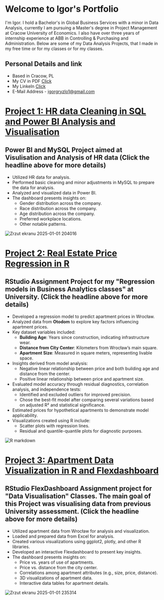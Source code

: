 # Welcome to Igor's Portfolio
I'm Igor. I hold a Bachelor's in Global Business Services with a minor in Data Analysis, currently I am pursuing a Master's degree in Project Management at Cracow University of Economics. I also have over three years of internship experience at ABB in Controlling & Purchasing and Administration. Below are some of my Data Analysis Projects, that I made in my free time or for my classes or for my classes.
## Personal Details and link
* Based in Cracow, PL
* My CV in PDF [Click](https://github.com/user-attachments/files/18286781/CV.Igor.ze.zdjeciem.pdf)
* My LinkeIn [Click](https://www.linkedin.com/in/igor-gryzlo/)
* E-Mail Address - igorgryzlo1@gmail.com




# [Project 1: HR data Cleaning in SQL and Power BI Analysis and Visualisation](https://github.com/Igusee/Project-HR-Data)
## Power BI and MySQL Project aimed at Visulisation and Analysis of HR data (Click the headline above for more details)
* Utilized HR data for analysis.
* Performed basic cleaning and minor adjustments in MySQL to prepare the data for analysis.
* Analyzed and visualized data in Power BI.
* The dashboard presents insights on:
  * Gender distribution across the company.
  * Race distribution across the company.
  * Age distribution across the company.
  * Preferred workplace locations.
  * Other notable patterns.


![Zrzut ekranu 2025-01-01 204016](https://github.com/user-attachments/assets/784f3823-1e87-448d-b0bc-5f1c101946f4)

# [Project 2: Real Estate Price Regression in R](https://github.com/Igusee/Project-Wroclaw-housing-costs-Regression-Model)
## RStudio Assignment Project for my "Regression models in Business Analytics classes" at University. (Click the headline above for more details)
* Developed a regression model to predict apartment prices in Wrocław.
* Analyzed data from **Otodom** to explore key factors influencing apartment prices.
* Key dataset variables included:
  * **Building Age**: Years since construction, indicating infrastructure wear.
  * **Distance from City Center**: Kilometers from Wrocław’s main square.
  * **Apartment Size**: Measured in square meters, representing livable space.
* Insights derived from model analysis:
  * Negative linear relationship between price and both building age and distance from the center.
  * Positive linear relationship between price and apartment size.
* Evaluated model accuracy through residual diagnostics, correlation analysis, and independence tests:
  * Identified and excluded outliers for improved precision.
  * Chose the best-fit model after comparing several variations based on adjusted R² and statistical significance.
* Estimated prices for hypothetical apartments to demonstrate model applicability.
* Visualizations created using R include:
  * Scatter plots with regression lines.
  * Residual and quantile-quantile plots for diagnostic purposes.

![R markdown](https://github.com/user-attachments/assets/42fa3504-d4ed-44e9-a8d9-a8c13c264872)

# [Project 3: Apartment Data Visualization in R and Flexdashboard](https://github.com/Igusee/Project-Apartment-Data-Visualization-in-R-and-Flexdashboard)  
## RStudio FlexDashboard Assignment project for "Data Visualisation" Classes. The main goal of this Project was visualising data from previous University assessment. (Click the headline above for more details)

* Utilized apartment data from Wrocław for analysis and visualization.  
* Loaded and prepared data from Excel for analysis.  
* Created various visualizations using ggplot2, plotly, and other R libraries.  
* Developed an interactive Flexdashboard to present key insights.  
* The dashboard presents insights on:  
  * Price vs. years of use of apartments.  
  * Price vs. distance from the city center.  
  * Correlations among apartment attributes (e.g., size, price, distance).  
  * 3D visualizations of apartment data.  
  * Interactive data tables for apartment details.

![Zrzut ekranu 2025-01-01 235314](https://github.com/user-attachments/assets/b1d57838-de27-4f3a-933c-19a8a86e7765)
